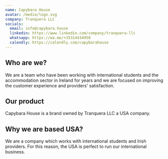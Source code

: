 ```yaml
---
name: Capybara House
avatar: /media/logo.svg
company: Tranquera LLC
socials:
  email: info@capybara.house
  linkedin: https://www.linkedin.com/company/tranquera-llc
  whatsapp: https://wa.me/+35314434958
  calendly: https://calendly.com/capybarahouse
---
```


## Who are we?

We are a team who have been working with international students and the accommodation sector in Ireland for years and we are focused on improving the customer experience and providers' satisfaction.

## Our product

Capybara House is a brand owned by Tranquera LLC a USA company.

## Why we are based USA?

We are a company which works with international students and Irish providers. For this reason, the USA is perfect to run our international business.